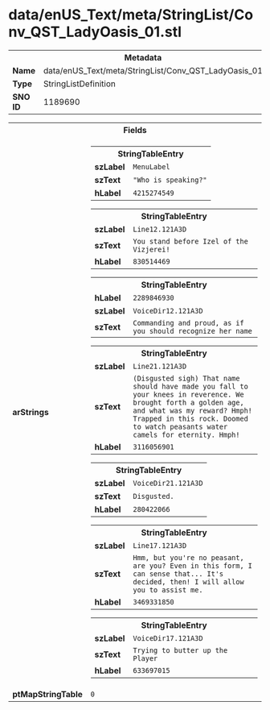<h1>data/enUS_Text/meta/StringList/Conv_QST_LadyOasis_01.stl</h1><table><tr><th colspan="100%">Metadata</th></tr><tr><td><b>Name</b></td><td>data/enUS_Text/meta/StringList/Conv_QST_LadyOasis_01.stl</td></tr><tr><td><b>Type</b></td><td>StringListDefinition</td></tr><tr><td><b>SNO ID</b></td><td>1189690</td></tr></table>

<table><tr><th colspan="100%">Fields</th></tr><tr><td><b>arStrings</b></td><td><table><tr><th colspan="100%">StringTableEntry</th></tr><tr><td><b>szLabel</b></td><td><code>MenuLabel</code></td></tr><tr><td><b>szText</b></td><td><code>"Who is speaking?"</code></td></tr><tr><td><b>hLabel</b></td><td><code>4215274549</code></td></tr></table>


<table><tr><th colspan="100%">StringTableEntry</th></tr><tr><td><b>szLabel</b></td><td><code>Line12.121A3D</code></td></tr><tr><td><b>szText</b></td><td><code>You stand before Izel of the Vizjerei!</code></td></tr><tr><td><b>hLabel</b></td><td><code>830514469</code></td></tr></table>


<table><tr><th colspan="100%">StringTableEntry</th></tr><tr><td><b>hLabel</b></td><td><code>2289846930</code></td></tr><tr><td><b>szLabel</b></td><td><code>VoiceDir12.121A3D</code></td></tr><tr><td><b>szText</b></td><td><code>Commanding and proud, as if you should recognize her name</code></td></tr></table>


<table><tr><th colspan="100%">StringTableEntry</th></tr><tr><td><b>szLabel</b></td><td><code>Line21.121A3D</code></td></tr><tr><td><b>szText</b></td><td><code>(Disgusted sigh) That name should have made you fall to your knees in reverence. We brought forth a golden age, and what was my reward? Hmph! Trapped in this rock. Doomed to watch peasants water camels for eternity. Hmph!</code></td></tr><tr><td><b>hLabel</b></td><td><code>3116056901</code></td></tr></table>


<table><tr><th colspan="100%">StringTableEntry</th></tr><tr><td><b>szLabel</b></td><td><code>VoiceDir21.121A3D</code></td></tr><tr><td><b>szText</b></td><td><code>Disgusted. </code></td></tr><tr><td><b>hLabel</b></td><td><code>280422066</code></td></tr></table>


<table><tr><th colspan="100%">StringTableEntry</th></tr><tr><td><b>szLabel</b></td><td><code>Line17.121A3D</code></td></tr><tr><td><b>szText</b></td><td><code>Hmm, but you're no peasant, are you? Even in this form, I can sense that... It's decided, then! I will allow you to assist me.</code></td></tr><tr><td><b>hLabel</b></td><td><code>3469331850</code></td></tr></table>


<table><tr><th colspan="100%">StringTableEntry</th></tr><tr><td><b>szLabel</b></td><td><code>VoiceDir17.121A3D</code></td></tr><tr><td><b>szText</b></td><td><code>Trying to butter up the Player</code></td></tr><tr><td><b>hLabel</b></td><td><code>633697015</code></td></tr></table>


</td></tr><tr><td><b>ptMapStringTable</b></td><td><code>0</code></td></tr></table>

